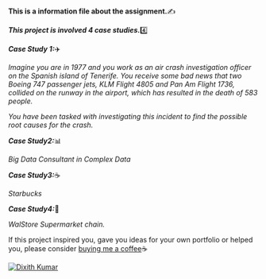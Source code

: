 **This is a information file about the assignment.**:writing_hand:

***This project is involved 4 case studies.***:four:

***Case Study 1:***:airplane:

*Imagine you are in 1977 and you work as an air crash investigation officer on the Spanish island of Tenerife. You receive some bad news that two Boeing 747 passenger jets, KLM Flight 4805 and Pan Am Flight 1736, collided on the runway in the airport, which has resulted in the death of 583 people.*
 
*You have been tasked with investigating this incident to find the possible root causes for the crash.*

***Case Study2:***:bar_chart:

*Big Data Consultant in Complex Data*

***Case Study3:***:coffee:

*Starbucks*

***Case Study4:***:department_store:

*WalStore Supermarket chain.*

If this project inspired you, gave you ideas for your own portfolio or helped you, please consider [buying me a coffee](buymeacoffee.com/dixith):coffee:

[![Dixith Kumar](https://user-images.githubusercontent.com/93037047/145665243-815ec767-791d-42dd-86f0-697d986801d5.jpg)](https://dixith1.com/)

